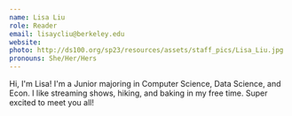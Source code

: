 ```yaml
---
name: Lisa Liu
role: Reader
email: lisaycliu@berkeley.edu
website: 
photo: http://ds100.org/sp23/resources/assets/staff_pics/Lisa_Liu.jpg
pronouns: She/Her/Hers
---
```

Hi, I'm Lisa! I'm a Junior majoring in Computer Science, Data Science, and Econ. I like streaming shows, hiking, and baking in my free time. Super excited to meet you all!
